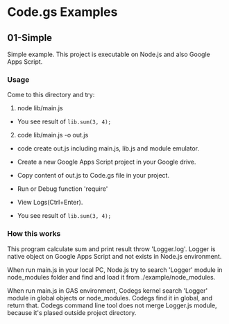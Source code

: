 # Code.gs Examples

## 01-Simple

Simple example. This project is executable on Node.js and also Google Apps Script.

### Usage

Come to this directory and try:

1) node lib/main.js

- You see result of `lib.sum(3, 4);`

2) code lib/main.js -o out.js

- code create out.js including main.js, lib.js and module emulator.

- Create a new Google Apps Script project in your Google drive.
- Copy content of out.js to Code.gs file in your project.
- Run or Debug function 'require'

- View Logs(Ctrl+Enter).
- You see result of `lib.sum(3, 4);`

### How this works

This program calculate sum and print result throw 'Logger.log'. Logger is native object on Google Apps Script and not exists in Node.js environment.

When run main.js in your local PC, Node.js try to search 'Logger' module in node_modules folder and find and load it from ./example/node_modules.

When run main.js in GAS environment, Codegs kernel search 'Logger' module in global objects or node_modules. Codegs find it in global, and return that.
Codegs command line tool does not merge Logger.js module, because it's plased outside project directory.
